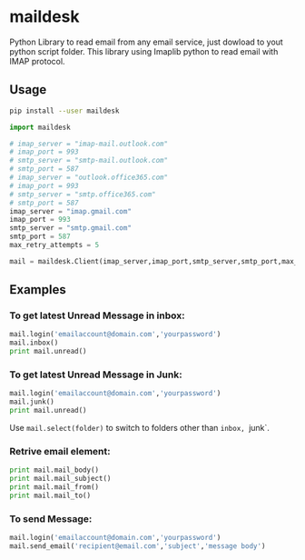 # maildesk

Python Library to read email from any email service, just dowload to yout python script folder. 
This library using Imaplib python to read email with IMAP protocol.

## Usage

```sh
pip install --user maildesk
```
 
 ```py
 import maildesk

# imap_server = "imap-mail.outlook.com"
# imap_port = 993
# smtp_server = "smtp-mail.outlook.com"
# smtp_port = 587
# imap_server = "outlook.office365.com"
# imap_port = 993
# smtp_server = "smtp.office365.com"
# smtp_port = 587
imap_server = "imap.gmail.com"
imap_port = 993
smtp_server = "smtp.gmail.com"
smtp_port = 587
max_retry_attempts = 5

 mail = maildesk.Client(imap_server,imap_port,smtp_server,smtp_port,max_retry_attempts)
 ```
## Examples

### To get latest Unread Message in inbox:

```py
mail.login('emailaccount@domain.com','yourpassword')
mail.inbox()
print mail.unread()
```

### To get latest Unread Message in Junk:

```py
mail.login('emailaccount@domain.com','yourpassword')
mail.junk()
print mail.unread()
```

Use `mail.select(folder)` to switch to folders other than `inbox, `junk`.

### Retrive email element:

```py
print mail.mail_body()
print mail.mail_subject()
print mail.mail_from()
print mail.mail_to()
```

### To send Message:

```py
mail.login('emailaccount@domain.com','yourpassword')
mail.send_email('recipient@email.com','subject','message body')
```